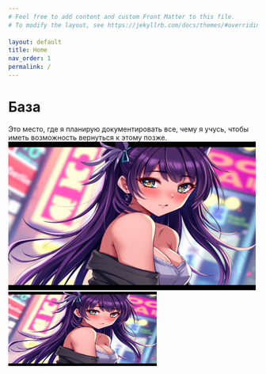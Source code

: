 ```yaml
---
# Feel free to add content and custom Front Matter to this file.
# To modify the layout, see https://jekyllrb.com/docs/themes/#overriding-theme-defaults

layout: default
title: Home
nav_order: 1
permalink: /
---
```


# База
Это место, где я планирую документировать все, чему я учусь, чтобы иметь возможность вернуться к этому позже.
<img src="assets/images/CCNA/18.png" alt="Описание изображения" width="500" height="300">
<img src="assets/images/CCNA/18.png" alt="Описание изображения" width="300" height="150">
